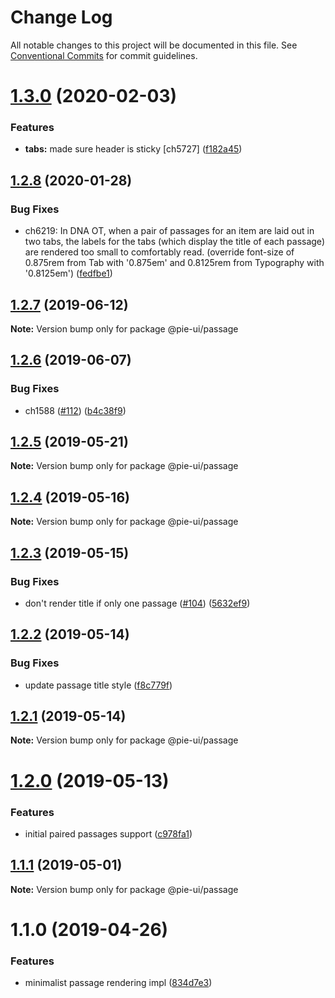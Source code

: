 # Change Log

All notable changes to this project will be documented in this file.
See [Conventional Commits](https://conventionalcommits.org) for commit guidelines.

# [1.3.0](https://github.com/pie-framework/pie-ui/compare/@pie-ui/passage@1.2.8...@pie-ui/passage@1.3.0) (2020-02-03)


### Features

* **tabs:** made sure header is sticky [ch5727] ([f182a45](https://github.com/pie-framework/pie-ui/commit/f182a45))





## [1.2.8](https://github.com/pie-framework/pie-ui/compare/@pie-ui/passage@1.2.7...@pie-ui/passage@1.2.8) (2020-01-28)


### Bug Fixes

* ch6219: In DNA OT, when a pair of passages for an item are laid out in two tabs, the labels for the tabs (which display the title of each passage) are rendered too small to comfortably read. (override font-size of 0.875rem from Tab with '0.875em' and 0.8125rem from Typography with '0.8125em') ([fedfbe1](https://github.com/pie-framework/pie-ui/commit/fedfbe1))





## [1.2.7](https://github.com/pie-framework/pie-ui/compare/@pie-ui/passage@1.2.6...@pie-ui/passage@1.2.7) (2019-06-12)

**Note:** Version bump only for package @pie-ui/passage





## [1.2.6](https://github.com/pie-framework/pie-ui/compare/@pie-ui/passage@1.2.5...@pie-ui/passage@1.2.6) (2019-06-07)


### Bug Fixes

* ch1588 ([#112](https://github.com/pie-framework/pie-ui/issues/112)) ([b4c38f9](https://github.com/pie-framework/pie-ui/commit/b4c38f9))





## [1.2.5](https://github.com/pie-framework/pie-ui/compare/@pie-ui/passage@1.2.4...@pie-ui/passage@1.2.5) (2019-05-21)

**Note:** Version bump only for package @pie-ui/passage





## [1.2.4](https://github.com/pie-framework/pie-ui/compare/@pie-ui/passage@1.2.3...@pie-ui/passage@1.2.4) (2019-05-16)

**Note:** Version bump only for package @pie-ui/passage





## [1.2.3](https://github.com/pie-framework/pie-ui/compare/@pie-ui/passage@1.2.2...@pie-ui/passage@1.2.3) (2019-05-15)


### Bug Fixes

* don't render title if only one passage ([#104](https://github.com/pie-framework/pie-ui/issues/104)) ([5632ef9](https://github.com/pie-framework/pie-ui/commit/5632ef9))





## [1.2.2](https://github.com/pie-framework/pie-ui/compare/@pie-ui/passage@1.2.1...@pie-ui/passage@1.2.2) (2019-05-14)


### Bug Fixes

* update passage title style ([f8c779f](https://github.com/pie-framework/pie-ui/commit/f8c779f))





## [1.2.1](https://github.com/pie-framework/pie-ui/compare/@pie-ui/passage@1.2.0...@pie-ui/passage@1.2.1) (2019-05-14)

**Note:** Version bump only for package @pie-ui/passage





# [1.2.0](https://github.com/pie-framework/pie-ui/compare/@pie-ui/passage@1.1.1...@pie-ui/passage@1.2.0) (2019-05-13)


### Features

* initial paired passages support ([c978fa1](https://github.com/pie-framework/pie-ui/commit/c978fa1))





## [1.1.1](https://github.com/pie-framework/pie-ui/compare/@pie-ui/passage@1.1.0...@pie-ui/passage@1.1.1) (2019-05-01)

**Note:** Version bump only for package @pie-ui/passage





# 1.1.0 (2019-04-26)


### Features

* minimalist passage rendering impl ([834d7e3](https://github.com/pie-framework/pie-ui/commit/834d7e3))

